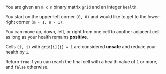 You are given an `m x n` binary matrix `grid` and an integer `health`.

You start on the upper-left corner `(0, 0)` and would like to get to the lower-right corner `(m - 1, n - 1)`.

You can move up, down, left, or right from one cell to another adjacent cell as long as your health remains **positive**.

Cells `(i, j)` with `grid[i][j] = 1` are considered **unsafe** and reduce your health by `1`.

Return `true` if you can reach the final cell with a health value of `1` or more, and `false` otherwise.